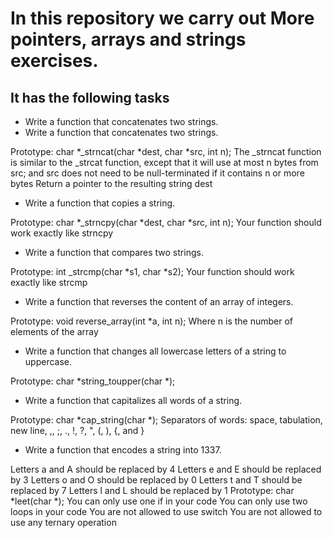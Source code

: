 # In this repository we carry out More pointers, arrays and strings exercises.

## It has the following tasks

- Write a function that concatenates two strings.
- Write a function that concatenates two strings.

Prototype: char *_strncat(char *dest, char *src, int n);
The _strncat function is similar to the _strcat function, except that
it will use at most n bytes from src; and
src does not need to be null-terminated if it contains n or more bytes
Return a pointer to the resulting string dest
- Write a function that copies a string.

Prototype: char *_strncpy(char *dest, char *src, int n);
Your function should work exactly like strncpy
- Write a function that compares two strings.

Prototype: int _strcmp(char *s1, char *s2);
Your function should work exactly like strcmp
- Write a function that reverses the content of an array of integers.

Prototype: void reverse_array(int *a, int n);
Where n is the number of elements of the array
- Write a function that changes all lowercase letters of a string to uppercase.

Prototype: char *string_toupper(char *);
- Write a function that capitalizes all words of a string.

Prototype: char *cap_string(char *);
Separators of words: space, tabulation, new line, ,, ;, ., !, ?, ", (, ), {, and }
- Write a function that encodes a string into 1337.

Letters a and A should be replaced by 4
Letters e and E should be replaced by 3
Letters o and O should be replaced by 0
Letters t and T should be replaced by 7
Letters l and L should be replaced by 1
Prototype: char *leet(char *);
You can only use one if in your code
You can only use two loops in your code
You are not allowed to use switch
You are not allowed to use any ternary operation
